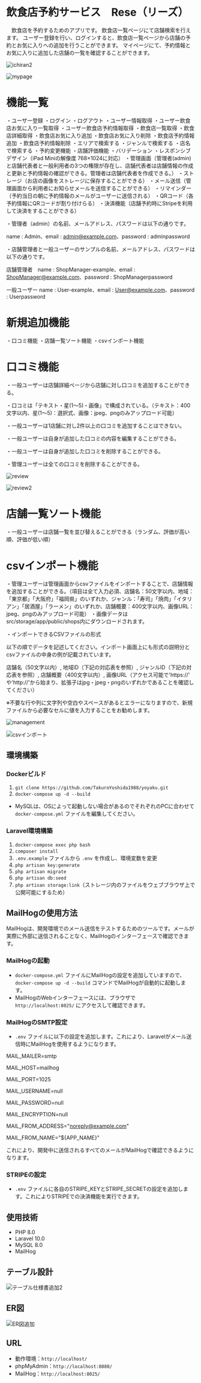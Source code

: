# 飲食店予約サービス　Rese（リーズ）
　飲食店を予約するためのアプリです。
飲食店一覧ページにて店舗検索を行えます。
ユーザー登録を行い、ログインすると、飲食店一覧ページから店舗の予約とお気に入りへの追加を行うことができます。
マイページにて、予約情報とお気に入りに追加した店舗の一覧を確認することができます。

![ichiran2](https://github.com/user-attachments/assets/ec67e482-7507-42a4-8439-bd3b7fb7f462)

![mypage](https://github.com/user-attachments/assets/8f7741c9-0b38-4609-a5d0-0472d36cc8ba)

# 機能一覧

・ユーザー登録
・ログイン
・ログアウト
・ユーザー情報取得
・ユーザー飲食店お気に入り一覧取得
・ユーザー飲食店予約情報取得
・飲食店一覧取得
・飲食店詳細取得
・飲食店お気に入り追加
・飲食店お気に入り削除
・飲食店予約情報追加
・飲食店予約情報削除
・エリアで検索する
・ジャンルで検索する
・店名で検索する
・予約変更機能
・店舗評価機能
・バリデーション
・レスポンシブデザイン（iPad Miniの解像度 768×1024に対応）
・管理画面（管理者(admin)と店舗代表者と一般利用者の3つの権限が存在し、店舗代表者は店舗情報の作成と更新と予約情報の確認ができる。管理者は店舗代表者を作成できる。）
・ストレージ（お店の画像をストレージに保存することができる）
・メール送信（管理画面から利用者にお知らせメールを送信することができる）
・リマインダー（予約当日の朝に予約情報のメールがユーザーに送信される）
・QRコード（各予約情報にQRコードが割り付けらる）
・決済機能（店舗予約時にStripeを利用して決済をすることができる）

・管理者（admin）の名前、メールアドレス、パスワードは以下の通りです。

name : Admin、email : admin@example.com、password : adminpassword

・店舗管理者と一般ユーザーのサンプルの名前、メールアドレス、パスワードは以下の通りです。

店舗管理者　name : ShopManager-example、email : ShopManager@example.com、password : ShopManagerpassword

一般ユーザー name : User-example、email : User@example.com、password : Userpassword

# 新規追加機能
・口コミ機能
・店舗一覧ソート機能
・csvインポート機能

# 口コミ機能

・一般ユーザーは店舗詳細ページから店舗に対し口コミを追加することができる。

・口コミは「テキスト・星(1～5)・画像」で構成されている。（テキスト：400文字以内、星(1～5)：選択式、画像：jpeg、pngのみアップロード可能）
    
・一般ユーザーは1店舗に対し2件以上の口コミを追加することはできない。

・一般ユーザーは自身が追加した口コミの内容を編集することができる。

・一般ユーザーは自身が追加した口コミを削除することができる。

・管理ユーザーは全ての口コミを削除することができる。

![review](https://github.com/user-attachments/assets/3f4997f3-43d9-4813-90b5-e5f4ec77082f)

![review2](https://github.com/user-attachments/assets/6b7a2f5b-619a-45a7-9c77-0d160026a954)

# 店舗一覧ソート機能

・一般ユーザーは店舗一覧を並び替えることができる（ランダム、評価が高い順、評価が低い順）

# csvインポート機能

・管理ユーザーは管理画面からcsvファイルをインポートすることで、店舗情報を追加することができる。（項目は全て入力必須、店舗名：50文字以内、地域：「東京都」「大阪府」「福岡県」のいずれか、ジャンル：「寿司」「焼肉」「イタリアン」「居酒屋」「ラーメン」のいずれか、店舗概要：400文字以内、画像URL：jpeg、pngのみアップロード可能）
・画像データはsrc/storage/app/public/shops内にダウンロードされます。

・インポートできるCSVファイルの形式

以下の順でデータを記述してください。インポート画面上にも形式の説明分とcsvファイルの中身の例が記載されています。

店舗名（50文字以内）, 地域ID（下記の対応表を参照）, ジャンルID（下記の対応表を参照）, 店舗概要（400文字以内）, 画像URL（アクセス可能で'https://' や'http://'から始まり、拡張子はjpg・jpeg・pngのいずれかであることを確認してください）

※不要な行や列に文字列や空白やスペースがあるとエラーになりますので、新規ファイルから必要なセルに値を入力することをお勧めします。

![management](https://github.com/user-attachments/assets/e25c310b-1c25-4f2b-a0d5-57d2e476a77e)

![csvインポート](https://github.com/user-attachments/assets/3635b272-0c50-4070-8da8-8c03e5d5c8d9)

## 環境構築

### Dockerビルド
1. `git clone https://github.com/TakuroYoshida1988/yoyaku.git`
2. `docker-compose up -d --build`

* MySQLは、OSによって起動しない場合があるのでそれぞれのPCに合わせて `docker-compose.yml` ファイルを編集してください。

### Laravel環境構築
1. `docker-compose exec php bash`
2. `composer install`
3. `.env.example` ファイルから `.env` を作成し、環境変数を変更
4. `php artisan key:generate`
5. `php artisan migrate`
6. `php artisan db:seed`
7. `php artisan storage:link`（ストレージ内のファイルをウェブブラウザ上で公開可能にするため）
   

## MailHogの使用方法

MailHogは、開発環境でのメール送信をテストするためのツールです。メールが実際に外部に送信されることなく、MailHogのインターフェースで確認できます。

### MailHogの起動
- `docker-compose.yml` ファイルにMailHogの設定を追加していますので、`docker-compose up -d --build` コマンドでMailHogが自動的に起動します。
- MailHogのWebインターフェースには、ブラウザで `http://localhost:8025/` にアクセスして確認できます。

### MailHogのSMTP設定
- `.env` ファイルに以下の設定を追加します。これにより、Laravelがメール送信時にMailHogを使用するようになります。

MAIL_MAILER=smtp

MAIL_HOST=mailhog

MAIL_PORT=1025

MAIL_USERNAME=null

MAIL_PASSWORD=null

MAIL_ENCRYPTION=null

MAIL_FROM_ADDRESS="noreply@example.com"

MAIL_FROM_NAME="${APP_NAME}"

これにより、開発中に送信されるすべてのメールがMailHogで確認できるようになります。

### STRIPEの設定
- `.env` ファイルに各自のSTRIPE_KEYとSTRIPE_SECRETの設定を追加します。これによりSTRIPEでの決済機能を実行できます。

## 使用技術
- PHP 8.0
- Laravel 10.0
- MySQL 8.0
- MailHog

## テーブル設計
![テーブル仕様書追加2](https://github.com/user-attachments/assets/eda463a6-28e3-4394-9e1e-d0a6f8f7b83c)


## ER図
![ER図追加](https://github.com/user-attachments/assets/ece6dccd-fefe-4520-ad2f-55d78aa7dac8)

## URL
- 動作環境：`http://localhost/`
- phpMyAdmin：`http://localhost:8080/`
- MailHog：`http://localhost:8025/`
